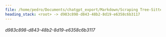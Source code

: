 ```yaml
---
file: /home/pedro/Documents/chatgpt_export/Markdown/Scraping Tree-Sitter Parsers Failed.md
heading_stack: <root> -> d983c898-d843-48b2-8d19-e6358c6b3117
---
```

###### d983c898-d843-48b2-8d19-e6358c6b3117

